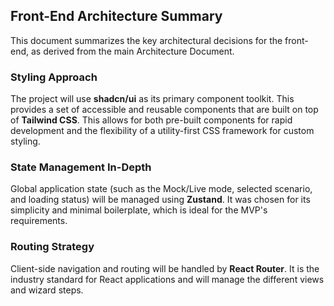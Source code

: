 ## Front-End Architecture Summary

This document summarizes the key architectural decisions for the front-end, as derived from the main Architecture Document.

### Styling Approach

The project will use **shadcn/ui** as its primary component toolkit. This provides a set of accessible and reusable components that are built on top of **Tailwind CSS**. This allows for both pre-built components for rapid development and the flexibility of a utility-first CSS framework for custom styling.

### State Management In-Depth

Global application state (such as the Mock/Live mode, selected scenario, and loading status) will be managed using **Zustand**. It was chosen for its simplicity and minimal boilerplate, which is ideal for the MVP's requirements.

### Routing Strategy

Client-side navigation and routing will be handled by **React Router**. It is the industry standard for React applications and will manage the different views and wizard steps.
